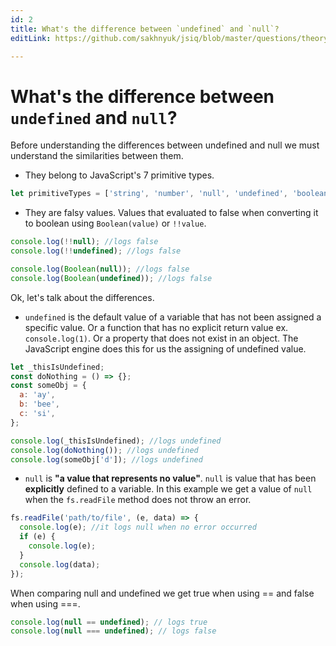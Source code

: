 ```yaml
---
id: 2
title: What's the difference between `undefined` and `null`?
editLink: https://github.com/sakhnyuk/jsiq/blob/master/questions/theory-questions/1.md

---
```


# What's the difference between `undefined` and `null`?

Before understanding the differences between undefined and null we must understand the similarities between them.

- They belong to JavaScript's 7 primitive types.

```javascript
let primitiveTypes = ['string', 'number', 'null', 'undefined', 'boolean', 'symbol', 'bigint'];
```

- They are falsy values. Values that evaluated to false when converting it to boolean using `Boolean(value)` or `!!value`.

```javascript
console.log(!!null); //logs false
console.log(!!undefined); //logs false

console.log(Boolean(null)); //logs false
console.log(Boolean(undefined)); //logs false
```

Ok, let's talk about the differences.

- `undefined` is the default value of a variable that has not been assigned a specific value. Or a function that has no explicit return value ex. `console.log(1)`. Or a property that does not exist in an object. The JavaScript engine does this for us the assigning of undefined value.

```javascript
let _thisIsUndefined;
const doNothing = () => {};
const someObj = {
  a: 'ay',
  b: 'bee',
  c: 'si',
};

console.log(_thisIsUndefined); //logs undefined
console.log(doNothing()); //logs undefined
console.log(someObj['d']); //logs undefined
```

- `null` is **"a value that represents no value"**. `null` is value that has been **explicitly** defined to a variable. In this example we get a value of `null` when the `fs.readFile` method does not throw an error.

```javascript
fs.readFile('path/to/file', (e, data) => {
  console.log(e); //it logs null when no error occurred
  if (e) {
    console.log(e);
  }
  console.log(data);
});
```

When comparing null and undefined we get true when using == and false when using ===.

```javascript
console.log(null == undefined); // logs true
console.log(null === undefined); // logs false
```
